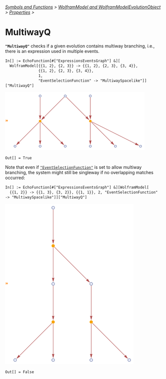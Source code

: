 ###### [Symbols and Functions](/README.md#symbols-and-functions) > [WolframModel and WolframModelEvolutionObject](../WolframModelAndWolframModelEvolutionObject.md) > [Properties](../WolframModelAndWolframModelEvolutionObject.md#properties) >

# MultiwayQ

**`"MultiwayQ"`** checks if a given evolution contains multiway branching, i.e., there is an expression used in multiple
events.

```wl
In[] := EchoFunction[#["ExpressionsEventsGraph"] &][
  WolframModel[{{1, 2}, {2, 3}} -> {{1, 2}, {2, 3}, {3, 4}},
               {{1, 2}, {2, 3}, {3, 4}},
               1,
               "EventSelectionFunction" -> "MultiwaySpacelike"]]["MultiwayQ"]
```

<img src="/Documentation/Images/MultiwayExpressionsEventsGraphEchoed.png" width="451">

```wl
Out[] = True
```

Note that even
if [`"EventSelectionFunction"`](/Documentation/SymbolsAndFunctions/WolframModelAndWolframModelEvolutionObject/Options/EventSelectionFunction.md)
is set to allow multiway branching, the system might still be singleway if no overlapping matches occurred:

```wl
In[] := EchoFunction[#["ExpressionsEventsGraph"] &][WolframModel[
  {{1, 2}} -> {{1, 3}, {3, 2}}, {{1, 1}}, 2, "EventSelectionFunction" -> "MultiwaySpacelike"]]["MultiwayQ"]
```

<img src="/Documentation/Images/SinglewayExpressionsEventsGraphEchoed.png" width="415">

```wl
Out[] = False
```
